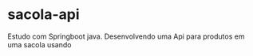 # sacola-api

Estudo com Springboot java.
Desenvolvendo uma Api para produtos em uma sacola usando 
